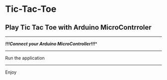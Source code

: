 # Tic-Tac-Toe
Play Tic Tac Toe with Arduino MicroContrroler
-------------------------------------------------------------------------------------------------------------------------------------------
-------------------------------------------------------------------------------------------------------------------------------------------
***********!!!Connect your Arduino MicroController!!!************
*****************************************************************
Run the application 
*****************************************************************
Enjoy 
